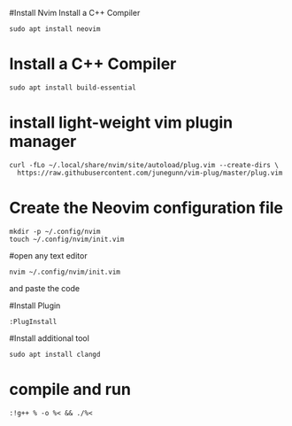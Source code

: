 
#Install Nvim Install a C++ Compiler
```
sudo apt install neovim
```
# Install a C++ Compiler
```
sudo apt install build-essential
```
# install light-weight vim plugin manager
```
curl -fLo ~/.local/share/nvim/site/autoload/plug.vim --create-dirs \
  https://raw.githubusercontent.com/junegunn/vim-plug/master/plug.vim
```

# Create the Neovim configuration file
```
mkdir -p ~/.config/nvim
touch ~/.config/nvim/init.vim
```

#open any text editor
```
nvim ~/.config/nvim/init.vim
```
and paste the code

#Install Plugin
```
:PlugInstall
```
#Install additional tool
```
sudo apt install clangd
```

# compile and run
```
:!g++ % -o %< && ./%<
```
